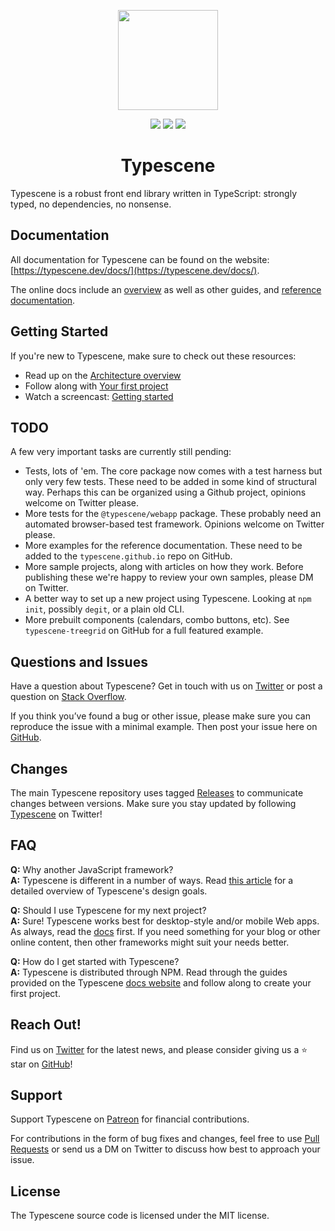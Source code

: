 <p align="center"><a href="https://typescene.dev"><img width="160" src="https://typescene.dev/assets/logo_detail.png"></a></p>

<p align="center">
  <a href="https://npmcharts.com/compare/typescene?minimal=true"><img src="https://img.shields.io/npm/dm/typescene.svg"></a>
  <a href="https://www.npmjs.com/package/typescene"><img src="https://img.shields.io/npm/v/typescene.svg"></a>
  <a href="https://www.npmjs.com/package/typescene"><img src="https://img.shields.io/npm/l/typescene.svg"></a>
</p>

<h1 align="center">Typescene</h1>

Typescene is a robust front end library written in TypeScript: strongly typed, no dependencies, no nonsense.

## Documentation

All documentation for Typescene can be found on the website: [https://typescene.dev/docs/](https://typescene.dev/docs/).

The online docs include an [overview](https://typescene.dev/docs/introduction/overview) as well as other guides, and [reference documentation](https://typescene.dev/docs/).

## Getting Started

If you're new to Typescene, make sure to check out these resources:

* Read up on the [Architecture overview](https://typescene.dev/docs/introduction/overview)
* Follow along with [Your first project](https://typescene.dev/docs/guides/first)
* Watch a screencast: [Getting started](https://youtu.be/UjQyl05k42A)

## TODO

A few very important tasks are currently still pending:

* Tests, lots of 'em. The core package now comes with a test harness but only very few tests. These need to be added in some kind of structural way. Perhaps this can be organized using a Github project, opinions welcome on Twitter please.
* More tests for the `@typescene/webapp` package. These probably need an automated browser-based test framework. Opinions welcome on Twitter please.
* More examples for the reference documentation. These need to be added to the `typescene.github.io` repo on GitHub.
* More sample projects, along with articles on how they work. Before publishing these we're happy to review your own samples, please DM on Twitter.
* A better way to set up a new project using Typescene. Looking at `npm init`, possibly `degit`, or a plain old CLI.
* More prebuilt components (calendars, combo buttons, etc). See `typescene-treegrid` on GitHub for a full featured example.

## Questions and Issues

Have a question about Typescene? Get in touch with us on [Twitter](https://twitter.com/typescene) or post a question on [Stack Overflow](https://stackoverflow.com/).

If you think you’ve found a bug or other issue, please make sure you can reproduce the issue with a minimal example. Then post your issue here on [GitHub](https://github.com/typescene/typescene/issues).

## Changes

The main Typescene repository uses tagged [Releases](https://github.com/typescene/typescene/releases) to communicate changes between versions. Make sure you stay updated by following [Typescene](https://twitter.com/typescene) on Twitter!

## FAQ

__Q:__ Why another JavaScript framework? \
__A:__ Typescene is different in a number of ways. Read [this article](https://typescene.dev/docs/introduction/goals) for a detailed overview of Typescene's design goals.

__Q:__ Should I use Typescene for my next project? \
__A:__ Sure! Typescene works best for desktop-style and/or mobile Web apps. As always, read the [docs](https://typescene.dev/docs) first. If you need something for your blog or other online content, then other frameworks might suit your needs better.

__Q:__ How do I get started with Typescene? \
__A:__ Typescene is distributed through NPM. Read through the guides provided on the Typescene [docs website](https://typescene.dev/docs) and follow along to create your first project.

## Reach Out!

Find us on [Twitter](https://twitter.com/typescene) for the latest news, and please consider giving us a ⭐️ star on [GitHub](https://github.com/typescene/typescene)!

## Support

Support Typescene on [Patreon](https://www.patreon.com/typescene) for financial contributions.

For contributions in the form of bug fixes and changes, feel free to use [Pull Requests](https://github.com/typescene/typescene/pulls) or send us a DM on Twitter to discuss how best to approach your issue.

## License

The Typescene source code is licensed under the MIT license.